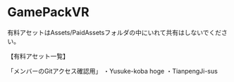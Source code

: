 # GamePackVR


有料アセットはAssets/PaidAssetsフォルダの中にいれて共有はしないでください。

【有料アセット一覧】

「メンバーのGitアクセス確認用」
・Yusuke-koba hoge
・TianpengJi-sus
